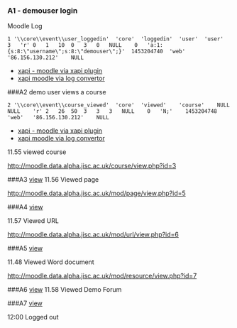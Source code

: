 ### A1 - demouser login

Moodle Log

``1	'\\core\\event\\user_loggedin'	'core'	'loggedin'	'user'	'user'	3	'r'	0	1	10	0	3	0	NULL	0	'a:1:{s:8:\"username\";s:8:\"demouser\";}'	1453204740	'web'	'86.156.130.212'	NULL``

* [xapi - moodle via xapi plugin](manual/A1.js)
* [xapi moodle via log convertor](auto/A1.js)

###A2 demo user views a course

``2	'\\core\\event\\course_viewed'	'core'	'viewed'	'course'	NULL	NULL	'r'	2	26	50	3	3	3	NULL	0	'N;'	1453204748	'web'	'86.156.130.212'	NULL``

* [xapi - moodle via xapi plugin](manual/A2.js)
* [xapi moodle via log convertor](auto/A2.js)

11.55 viewed course

http://moodle.data.alpha.jisc.ac.uk/course/view.php?id=3

###A3 [view](A3.js)
11.56 Viewed page

http://moodle.data.alpha.jisc.ac.uk/mod/page/view.php?id=5

###A4 [view](A4.js)

11.57  Viewed URL

http://moodle.data.alpha.jisc.ac.uk/mod/url/view.php?id=6

###A5 [view](A5.js)

11.48 Viewed Word document

http://moodle.data.alpha.jisc.ac.uk/mod/resource/view.php?id=7 

###A6  [view](A6.js)
11.58 Viewed Demo Forum


###A7 [view](A7.js)

12:00 Logged out

